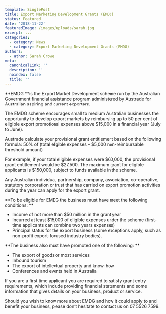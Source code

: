 ```yaml
---
template: SinglePost
title: Export Marketing Development Grants (EMDG)
status: Featured
date: '2018-11-22'
featuredImage: /images/uploads/sarah.jpg
excerpt: ...
categories:
  - category: News
  - category: Export Marketing Development Grants (EMDG)
authors:
  - athor: Sarah Crowe
meta:
  canonicalLink: ''
  description: ''
  noindex: false
  title: ''
---
```

**EMDG **is the Export Market Development scheme run by the Australian Government financial assistance program administered by Austrade for Australian aspiring and current exporters.

The EMDG scheme encourages small to medium Australian businesses the opportunity to develop export markets by reimbursing up to 50 per cent of eligible export promotional expenses above $15,000 in a financial year (July to June).

Austrade calculate your provisional grant entitlement  based on the following formula: 50% of (total eligible expenses – $5,000 non-reimbursable threshold amount)

For example, if your total eligible expenses were $60,000, the provisional grant entitlement would be $27,500. The maximum grant for eligible applicants is $150,000, subject to funds available in the scheme.

Any Australian individual, partnership, company, association, co-operative, statutory corporation or trust that has carried on export promotion activities during the year can apply for the export grant.

**To be eligible for EMDG the business must have meet the following conditions:**

* Income of not more than $50 million in the grant year
* Incurred at least $15,000 of eligible expenses under the scheme (first-time applicants can combine two years expenses)
* Principal status for the export business (some exceptions apply, such as non-profit export-focused industry bodies).

**The business also must have promoted one of the following:**

* The export of goods or most services
* Inbound tourism
* The export of intellectual property and know-how
* Conferences and events held in Australia

If you are a first time applicant you are required to satisfy grant entry requirements, which include providing financial statements and some information that gives details on your business, product or service.

Should you wish to know more about EMDG and how it could apply to and benefit your business, please don’t hesitate to contact us on 07 5526 7599.
